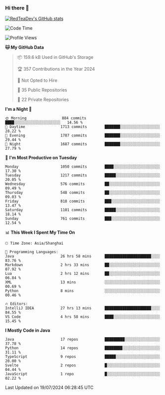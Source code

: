 ### Hi there 👋

<!--
**RedTeaDev/RedTeaDev** is a ✨ _special_ ✨ repository because its `README.md` (this file) appears on your GitHub profile.

Here are some ideas to get you started:

- 🔭 I’m currently working on ...
- 🌱 I’m currently learning ...
- 👯 I’m looking to collaborate on ...
- 🤔 I’m looking for help with ...
- 💬 Ask me about ...
- 📫 How to reach me: ...
- 😄 Pronouns: ...
- ⚡ Fun fact: ...
-->

<!--
[![wakatime](https://wakatime.com/badge/user/6b101ed0-04c0-4490-9283-eb61f2efff96.svg)](https://wakatime.com/@6b101ed0-04c0-4490-9283-eb61f2efff96)
!-->

[![RedTeaDev's GitHub stats](https://github-readme-stats.vercel.app/api?username=RedTeaDev)](https://github.com/anuraghazra/github-readme-stats)
<!--
[![willianrod's wakatime stats](https://github-readme-stats.vercel.app/api/wakatime?username=RedTeaDev)](https://github.com/anuraghazra/github-readme-stats)
!-->
<!--START_SECTION:waka-->
![Code Time](http://img.shields.io/badge/Code%20Time-2%2C405%20hrs%2034%20mins-blue)

![Profile Views](http://img.shields.io/badge/Profile%20Views-0-blue)

**🐱 My GitHub Data** 

> 📦 159.6 kB Used in GitHub's Storage 
 > 
> 🏆 357 Contributions in the Year 2024
 > 
> 🚫 Not Opted to Hire
 > 
> 📜 35 Public Repositories 
 > 
> 🔑 22 Private Repositories 
 > 
**I'm a Night 🦉** 

```text
🌞 Morning                884 commits         ████░░░░░░░░░░░░░░░░░░░░░   14.56 % 
🌆 Daytime                1713 commits        ███████░░░░░░░░░░░░░░░░░░   28.22 % 
🌃 Evening                1787 commits        ███████░░░░░░░░░░░░░░░░░░   29.44 % 
🌙 Night                  1687 commits        ███████░░░░░░░░░░░░░░░░░░   27.79 % 
```
📅 **I'm Most Productive on Tuesday** 

```text
Monday                   1050 commits        ████░░░░░░░░░░░░░░░░░░░░░   17.30 % 
Tuesday                  1217 commits        █████░░░░░░░░░░░░░░░░░░░░   20.05 % 
Wednesday                576 commits         ██░░░░░░░░░░░░░░░░░░░░░░░   09.49 % 
Thursday                 548 commits         ██░░░░░░░░░░░░░░░░░░░░░░░   09.03 % 
Friday                   818 commits         ███░░░░░░░░░░░░░░░░░░░░░░   13.47 % 
Saturday                 1101 commits        █████░░░░░░░░░░░░░░░░░░░░   18.14 % 
Sunday                   761 commits         ███░░░░░░░░░░░░░░░░░░░░░░   12.54 % 
```


📊 **This Week I Spent My Time On** 

```text
🕑︎ Time Zone: Asia/Shanghai

💬 Programming Languages: 
Java                     26 hrs 58 mins      █████████████████████░░░░   83.76 % 
Markdown                 2 hrs 33 mins       ██░░░░░░░░░░░░░░░░░░░░░░░   07.92 % 
Lua                      2 hrs 12 mins       ██░░░░░░░░░░░░░░░░░░░░░░░   06.84 % 
XML                      13 mins             ░░░░░░░░░░░░░░░░░░░░░░░░░   00.69 % 
Python                   8 mins              ░░░░░░░░░░░░░░░░░░░░░░░░░   00.46 % 

🔥 Editors: 
IntelliJ IDEA            27 hrs 13 mins      █████████████████████░░░░   84.55 % 
VS Code                  4 hrs 58 mins       ████░░░░░░░░░░░░░░░░░░░░░   15.45 % 
```

**I Mostly Code in Java** 

```text
Java                     17 repos            █████████░░░░░░░░░░░░░░░░   37.78 % 
Python                   14 repos            ████████░░░░░░░░░░░░░░░░░   31.11 % 
TypeScript               9 repos             █████░░░░░░░░░░░░░░░░░░░░   20.00 % 
Svelte                   2 repos             █░░░░░░░░░░░░░░░░░░░░░░░░   04.44 % 
JavaScript               1 repo              █░░░░░░░░░░░░░░░░░░░░░░░░   02.22 % 
```




 Last Updated on 19/07/2024 06:28:45 UTC
<!--END_SECTION:waka-->


